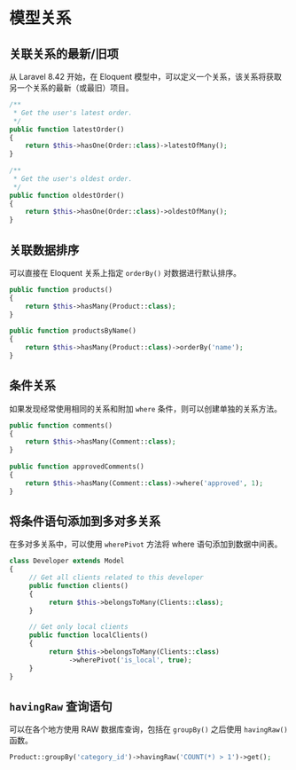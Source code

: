 # 模型关系

## 关联关系的最新/旧项

从 Laravel 8.42 开始，在 Eloquent 模型中，可以定义一个关系，该关系将获取另一个关系的最新（或最旧）项目。

```php
/**
 * Get the user's latest order.
 */
public function latestOrder()
{
    return $this->hasOne(Order::class)->latestOfMany();
}
 
/**
 * Get the user's oldest order.
 */
public function oldestOrder()
{
    return $this->hasOne(Order::class)->oldestOfMany();
}
```

## 关联数据排序

可以直接在 Eloquent 关系上指定 `orderBy()` 对数据进行默认排序。

```php
public function products()
{
    return $this->hasMany(Product::class);
}
 
public function productsByName()
{
    return $this->hasMany(Product::class)->orderBy('name');
}
```

## 条件关系

如果发现经常使用相同的关系和附加 `where` 条件，则可以创建单独的关系方法。

```php
public function comments()
{
    return $this->hasMany(Comment::class);
}
 
public function approvedComments()
{
    return $this->hasMany(Comment::class)->where('approved', 1);
}
```

## 将条件语句添加到多对多关系

在多对多关系中，可以使用 `wherePivot` 方法将 where 语句添加到数据中间表。

```php
class Developer extends Model
{
     // Get all clients related to this developer
     public function clients()
     {
          return $this->belongsToMany(Clients::class);
     }
 
     // Get only local clients
     public function localClients()
     {
          return $this->belongsToMany(Clients::class)
               ->wherePivot('is_local', true);
     }
}
```

## `havingRaw` 查询语句

可以在各个地方使用 RAW 数据库查询，包括在 `groupBy()` 之后使用 `havingRaw()` 函数。

```php
Product::groupBy('category_id')->havingRaw('COUNT(*) > 1')->get();
```
